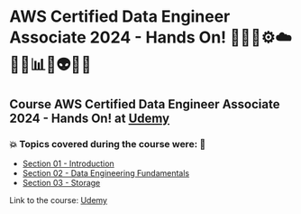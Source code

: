 # AWS Certified Data Engineer Associate 2024 - Hands On! 👨🏻‍💻⚙️☁️🤯🎲📊💾👽🤖🚀
## Course AWS Certified Data Engineer Associate 2024 - Hands On! at [Udemy](https://www.udemy.com/course/aws-data-engineer/?couponCode=GENAISALE24)
### 💥 Topics covered during the course were: 🚀
- [Section 01 - Introduction](https://github.com/romulovieira777/AWS_Certified_Data_Engineer_Associate_2024_Hands_On/tree/main/Section_01_Introduction)
- [Section 02 - Data Engineering Fundamentals](https://github.com/romulovieira777/AWS_Certified_Data_Engineer_Associate_2024_Hands_On/tree/main/Section_02_Data_Engineering_Fundamentals)
- [Section 03 - Storage]()

Link to the course: [Udemy](https://www.udemy.com/course/aws-data-engineer/?couponCode=GENAISALE24)
